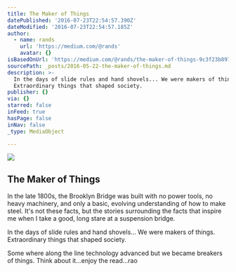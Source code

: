 ```yaml
---
title: The Maker of Things
datePublished: '2016-07-23T22:54:57.390Z'
dateModified: '2016-07-23T22:54:57.185Z'
author:
  - name: rands
    url: 'https://medium.com/@rands'
    avatar: {}
isBasedOnUrl: 'https://medium.com/@rands/the-maker-of-things-9c3f23b897a1'
sourcePath: _posts/2016-05-22-the-maker-of-things.md
description: >-
  In the days of slide rules and hand shovels... We were makers of things.
  Extraordinary things that shaped society. 
publisher: {}
via: {}
starred: false
inFeed: true
hasPage: false
inNav: false
_type: MediaObject

---
```

<article style=""><img src="https://cdn-images-1.medium.com/max/800/0*_58c1ZavDLXV3L8Z." /><h1>The Maker of Things</h1><p>In the late 1800s, the Brooklyn Bridge was built with no power tools, no heavy machinery, and only a basic, evolving understanding of how to make steel. It's not these facts, but the stories surrounding the facts that inspire me when I take a good, long stare at a suspension bridge.</p></article>

In the days of slide rules and hand shovels... We were makers of things. Extraordinary things that shaped society. 

Some where along the line technology advanced but we became breakers of things. Think about it...enjoy the read...rao